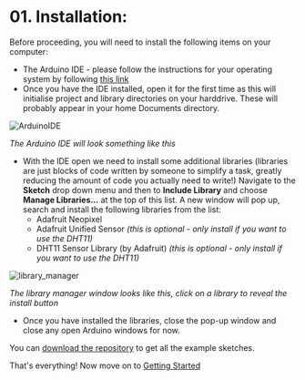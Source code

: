 # 01. Installation:

Before proceeding, you will need to install the following items on your computer:

* The Arduino IDE - please follow the instructions for your operating system by following [this link](https://www.arduino.cc/en/Main/Software)
* Once you have the IDE installed, open it for the first time as this will initialise project and library directories on your harddrive. These will probably appear in your home Documents directory.

![ArduinoIDE](https://electricnoodlebox.files.wordpress.com/2018/08/arduinoide.png)

*The Arduino IDE will look something like this*

* With the IDE open we need to install some additional libraries (libraries are just blocks of code written by someone to simplify a task, greatly reducing the amount of code you actually need to write!) Navigate to the **Sketch** drop down menu and then to **Include Library** and choose **Manage Libraries...** at the top of this list. A new window will pop up, search and install the following libraries from the list:
	* Adafruit Neopixel
	* Adafruit Unified Sensor *(this is optional - only install if you want to use the DHT11)*
	* DHT11 Sensor Library (by Adafruit) *(this is optional - only install if you want to use the DHT11)*

![library_manager](https://electricnoodlebox.files.wordpress.com/2018/08/librarymanager.png)

*The library manager window looks like this, click on a library to reveal the install button*

* Once you have installed the libraries, close the pop-up window and close any open Arduino windows for now.

You can [download the repository](https://github.com/AidanTek/creativeprogrammingarduino/archive/master.zip) to get all the example sketches.
	
That's everything! Now move on to [Getting Started](https://github.com/AidanTek/creativeprogrammingarduino/wiki/Getting-Started)